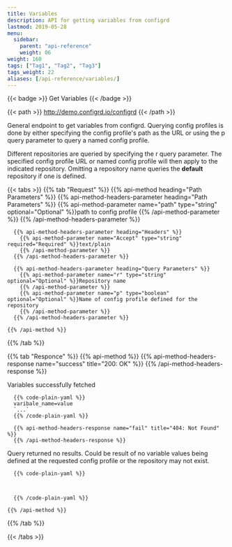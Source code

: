 ```yaml
---
title: Variables
description: API for getting variables from configrd
lastmod: 2019-05-28
menu:
  sidebar:
    parent: "api-reference"
    weight: 06
weight: 160
tags: ["Tag1", "Tag2", "Tag3"]
tags_weight: 22
aliases: [/api-reference/variables/]
---
```


{{< badge >}}
Get Variables
{{< /badge >}}

{{< path >}}
http://demo.configrd.io/configrd
{{< /path >}}

General endpoint to get variables from configrd. Querying config profiles is done by either specifying the config profile's path as the URL or using the p query parameter to query a named config profile.  
  
Different repositories are queried by specifying the r query parameter. The specified config profile URL or named config profile will then apply to the indicated repository. Omitting a repository name queries the **default** repository if one is defined.  

{{< tabs >}}
  {{% tab "Request" %}}
    {{% api-method heading="Path Parameters" %}}
      {{% api-method-headers-parameter heading="Path Parameters" %}}
        {{% api-method-parameter name="path" type="string" optional="Optional" %}}path to config profile
        {{% /api-method-parameter %}}
      {{% /api-method-headers-parameter %}}

      {{% api-method-headers-parameter heading="Headers" %}}
        {{% api-method-parameter name="Accept" type="string" required="Required" %}}text/plain
        {{% /api-method-parameter %}}
      {{% /api-method-headers-parameter %}}

      {{% api-method-headers-parameter heading="Query Parameters" %}}	
        {{% api-method-parameter name="r" type="string" optional="Optional" %}}Repository name
        {{% /api-method-parameter %}}
        {{% api-method-parameter name="p" type="boolean" optional="Optional" %}}Name of config profile defined for the repository
        {{% /api-method-parameter %}}
      {{% /api-method-headers-parameter %}}

    {{% /api-method %}}
  {{% /tab %}}

  {{% tab "Responce" %}}
    {{% api-method %}}
      {{% api-method-headers-response name="success" title="200: OK" %}}
      {{% /api-method-headers-response %}}

Variables successfully fetched

      {{% code-plain-yaml %}}
      varibale_name=value
      `...`
      {{% /code-plain-yaml %}}

      {{% api-method-headers-response name="fail" title="404: Not Found" %}}
      {{% /api-method-headers-response %}}

Query returned no results. Could be result of no variable values being defined at the requested config profile or the repository may not exist.

      {{% code-plain-yaml %}}

      

      {{% /code-plain-yaml %}}

    {{% /api-method %}}
  {{% /tab %}}

{{< /tabs >}}
